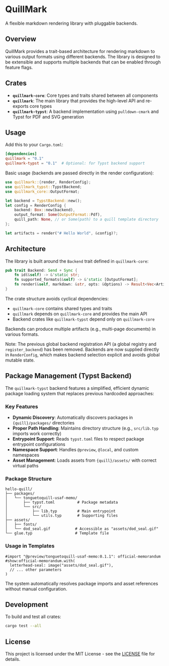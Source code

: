 # QuillMark

A flexible markdown rendering library with pluggable backends.

## Overview

QuillMark provides a trait-based architecture for rendering markdown to various output formats using different backends. The library is designed to be extensible and supports multiple backends that can be enabled through feature flags.

## Crates

- **`quillmark-core`**: Core types and traits shared between all components
- **`quillmark`**: The main library that provides the high-level API and re-exports core types
- **`quillmark-typst`**: A backend implementation using `pulldown-cmark` and Typst for PDF and SVG generation

## Usage

Add this to your `Cargo.toml`:

```toml
[dependencies]
quillmark = "0.1"
quillmark-typst = "0.1"  # Optional: for Typst backend support
```

Basic usage (backends are passed directly in the render configuration):

```rust
use quillmark::{render, RenderConfig};
use quillmark_typst::TypstBackend;
use quillmark_core::OutputFormat;

let backend = TypstBackend::new();
let config = RenderConfig {
    backend: Box::new(backend),
    output_format: Some(OutputFormat::Pdf),
    quill_path: None, // or Some(path) to a quill template directory
};

let artifacts = render("# Hello World", &config)?;
```

## Architecture

The library is built around the `Backend` trait defined in `quillmark-core`:

```rust
pub trait Backend: Send + Sync {
    fn id(&self) -> &'static str;
    fn supported_formats(&self) -> &'static [OutputFormat];
    fn render(&self, markdown: &str, opts: &Options) -> Result<Vec<Artifact>, RenderError>;
}
```

The crate structure avoids cyclical dependencies:
- `quillmark-core` contains shared types and traits
- `quillmark` depends on `quillmark-core` and provides the main API
- Backend crates like `quillmark-typst` depend only on `quillmark-core`

Backends can produce multiple artifacts (e.g., multi-page documents) in various formats.

Note: The previous global backend registration API (a global registry and `register_backend`) has been removed. Backends are now supplied directly in `RenderConfig`, which makes backend selection explicit and avoids global mutable state.

## Package Management (Typst Backend)

The `quillmark-typst` backend features a simplified, efficient dynamic package loading system that replaces previous hardcoded approaches:

### Key Features

- **Dynamic Discovery**: Automatically discovers packages in `{quill}/packages/` directories
- **Proper Path Handling**: Maintains directory structure (e.g., `src/lib.typ` imports work correctly)
- **Entrypoint Support**: Reads `typst.toml` files to respect package entrypoint configurations
- **Namespace Support**: Handles `@preview`, `@local`, and custom namespaces
- **Asset Management**: Loads assets from `{quill}/assets/` with correct virtual paths

### Package Structure

```
hello-quill/
├── packages/
│   └── tonguetoquill-usaf-memo/
│       ├── typst.toml          # Package metadata
│       └── src/
│           ├── lib.typ         # Main entrypoint
│           └── utils.typ       # Supporting files
├── assets/
│   ├── fonts/
│   └── dod_seal.gif           # Accessible as "assets/dod_seal.gif"
└── glue.typ                   # Template file
```

### Usage in Templates

```typst
#import "@preview/tonguetoquill-usaf-memo:0.1.1": official-memorandum
#show:official-memorandum.with(
  letterhead-seal: image("assets/dod_seal.gif"),
  // ... other parameters
)
```

The system automatically resolves package imports and asset references without manual configuration.

## Development

To build and test all crates:

```bash
cargo test --all
```

## License

This project is licensed under the MIT License - see the [LICENSE](LICENSE) file for details.